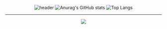 <div align="center">

![header](https://capsule-render.vercel.app/api?type=waving&color=timeAuto&width=1000&height=300&section=header&text=DANNSGO&fontSize=90)
![Anurag's GitHub stats](https://github-readme-stats.vercel.app/api?username=dannsgo&show_icons=true&theme=graywhite)
![Top Langs](https://github-readme-stats.vercel.app/api/top-langs/?username=dannsgo&theme=graywhite)

  
<hr>

<a href="mailto:dannsgo@gmail.com" target="_blank"><img src="https://img.shields.io/badge/dannsgo@gmail.com-red?style=for-the-badge&logo=Gmail&logoColor=white"/></a>
  
</div>
